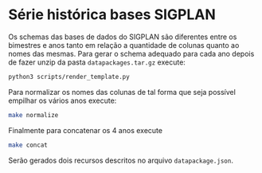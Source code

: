 # Série histórica bases SIGPLAN

Os schemas das bases de dados do SIGPLAN são diferentes entre os bimestres e anos tanto em relação a quantidade de colunas quanto ao nomes das mesmas. Para gerar o schema adequado para cada ano depois de fazer unzip da pasta `datapackages.tar.gz` execute:

```bash
python3 scripts/render_template.py
```

Para normalizar os nomes das colunas de tal forma que seja possível empilhar os vários anos execute:

```bash
make normalize
```

Finalmente para concatenar os 4 anos execute

```bash
make concat
```

Serão gerados dois recursos descritos no arquivo `datapackage.json`.
